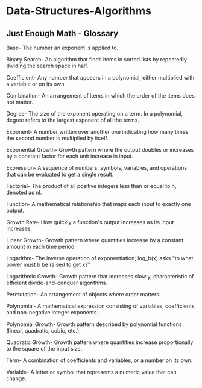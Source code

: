 # Data-Structures-Algorithms
Just Enough Math - Glossary
------------------------------------
Base-	The number an exponent is applied to.

Binary Search-	An algorithm that finds items in sorted lists by repeatedly dividing the search space in half.

Coefficient-	Any number that appears in a polynomial, either multiplied with a variable or on its own.

Combination-	An arrangement of items in which the order of the items does not matter.

Degree-	The size of the exponent operating on a term. In a polynomial, degree refers to the largest exponent of all the terms.

Exponent-	A number written over another one indicating how many times the second number is multiplied by itself.

Exponential Growth-	Growth pattern where the output doubles or increases by a constant factor for each unit increase in input.

Expression-	A sequence of numbers, symbols, variables, and operations that can be evaluated to get a single result.

Factorial-	The product of all positive integers less than or equal to n, denoted as n!.

Function-	A mathematical relationship that maps each input to exactly one output.

Growth Rate-	How quickly a function's output increases as its input increases.  

Linear Growth-	Growth pattern where quantities increase by a constant amount in each time period.

Logarithm-	The inverse operation of exponentiation; log_b(x) asks "to what power must b be raised to get x?"
                                                                                                                        
Logarithmic Growth-	Growth pattern that increases slowly, characteristic of efficient divide-and-conquer algorithms.

Permutation-	An arrangement of objects where order matters.

Polynomial-	A mathematical expression consisting of variables, coefficients, and non-negative integer exponents.

Polynomial Growth-	Growth pattern described by polynomial functions (linear, quadratic, cubic, etc.).

Quadratic Growth-	Growth pattern where quantities increase proportionally to the square of the input size.

Term-	A combination of coefficients and variables, or a number on its own.
                                                            
Variable-	A letter or symbol that represents a numeric value that can change.